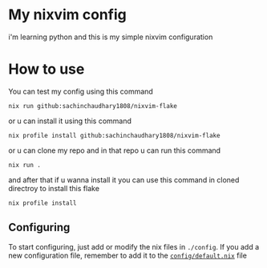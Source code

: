 # My nixvim config

i'm learning python and this is my simple nixvim configuration


# How to use
You can test my config using this command

```
nix run github:sachinchaudhary1808/nixvim-flake
```
or u can install it using this command

```nix profile install github:sachinchaudhary1808/nixvim-flake```

or u can clone my repo and in that repo u can run this command

```
nix run .
```
and after that if u wanna install it you can use this command in cloned directroy to install this flake

```
nix profile install
```
## Configuring

To start configuring, just add or modify the nix files in `./config`.
If you add a new configuration file, remember to add it to the
[`config/default.nix`](./config/default.nix) file


